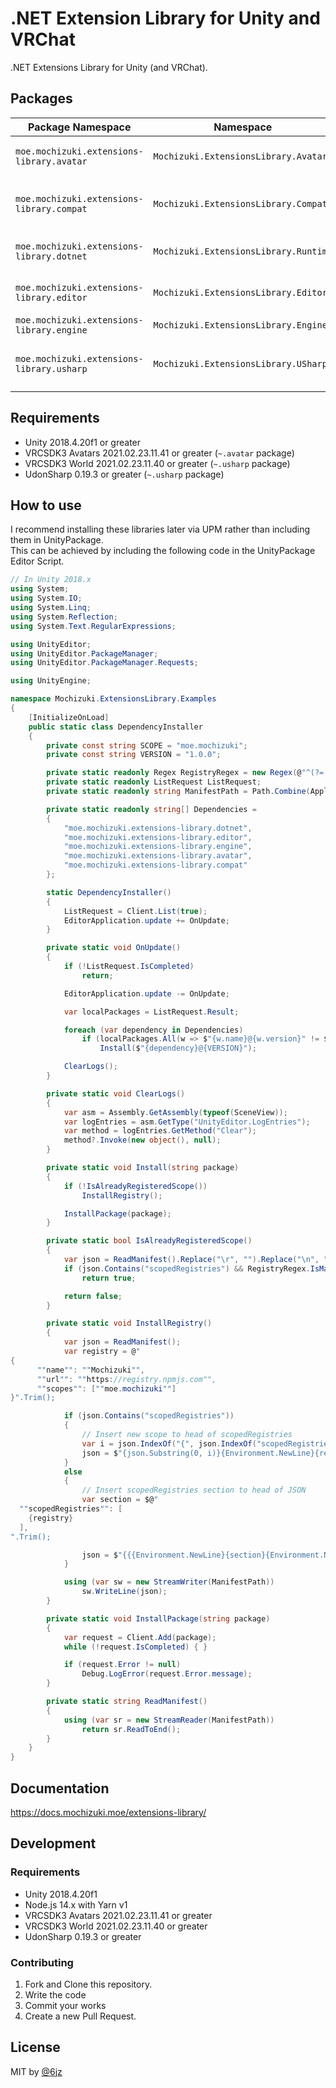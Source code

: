 # .NET Extension Library for Unity and VRChat

.NET Extensions Library for Unity (and VRChat).

## Packages

| Package Namespace                         | Namespace                             | Version | Description                                          |
| ----------------------------------------- | ------------------------------------- | ------- | ---------------------------------------------------- |
| `moe.mochizuki.extensions-library.avatar` | `Mochizuki.ExtensionsLibrary.Avatar`  | `1.0.0` | class library for VRChat SDK3 Avatars                |
| `moe.mochizuki.extensions-library.compat` | `Mochizuki.ExtensionsLibrary.Compat`  | `1.0.0` | compatible classes for migrating from older versions |
| `moe.mochizuki.extensions-library.dotnet` | `Mochizuki.ExtensionsLibrary.Runtime` | `1.0.0` | .NET extension classes for .NET 4.5                  |
| `moe.mochizuki.extensions-library.editor` | `Mochizuki.ExtensionsLibrary.Editor`  | `1.0.0` | .NET extension classes for UnityEngine.Editor        |
| `moe.mochizuki.extensions-library.engine` | `Mochizuki.ExtensionsLibrary.Engine`  | `1.0.0` | Unity C# scripts                                     |
| `moe.mochizuki.extensions-library.usharp` | `Mochizuki.ExtensionsLibrary.USharp`  | `1.0.0` | class library for VRChat SDK3 World (UdonSharp)      |

## Requirements

- Unity 2018.4.20f1 or greater
- VRCSDK3 Avatars 2021.02.23.11.41 or greater (`~.avatar` package)
- VRCSDK3 World 2021.02.23.11.40 or greater (`~.usharp` package)
- UdonSharp 0.19.3 or greater (`~.usharp` package)

## How to use

I recommend installing these libraries later via UPM rather than including them in UnityPackage.  
This can be achieved by including the following code in the UnityPackage Editor Script.

```csharp
// In Unity 2018.x
using System;
using System.IO;
using System.Linq;
using System.Reflection;
using System.Text.RegularExpressions;

using UnityEditor;
using UnityEditor.PackageManager;
using UnityEditor.PackageManager.Requests;

using UnityEngine;

namespace Mochizuki.ExtensionsLibrary.Examples
{
    [InitializeOnLoad]
    public static class DependencyInstaller
    {
        private const string SCOPE = "moe.mochizuki";
        private const string VERSION = "1.0.0";

        private static readonly Regex RegistryRegex = new Regex(@"^(?=.*""url"":\s+""https://registry.npmjs.com"")(?=.*""scopes"":\s+\[\s*""moe.mochizuki""\s*\])");
        private static readonly ListRequest ListRequest;
        private static readonly string ManifestPath = Path.Combine(Application.dataPath, "..", "Packages", "manifest.json");

        private static readonly string[] Dependencies =
        {
            "moe.mochizuki.extensions-library.dotnet",
            "moe.mochizuki.extensions-library.editor",
            "moe.mochizuki.extensions-library.engine",
            "moe.mochizuki.extensions-library.avatar",
            "moe.mochizuki.extensions-library.compat"
        };

        static DependencyInstaller()
        {
            ListRequest = Client.List(true);
            EditorApplication.update += OnUpdate;
        }

        private static void OnUpdate()
        {
            if (!ListRequest.IsCompleted)
                return;

            EditorApplication.update -= OnUpdate;

            var localPackages = ListRequest.Result;

            foreach (var dependency in Dependencies)
                if (localPackages.All(w => $"{w.name}@{w.version}" != $"{dependency}@{VERSION}"))
                    Install($"{dependency}@{VERSION}");

            ClearLogs();
        }

        private static void ClearLogs()
        {
            var asm = Assembly.GetAssembly(typeof(SceneView));
            var logEntries = asm.GetType("UnityEditor.LogEntries");
            var method = logEntries.GetMethod("Clear");
            method?.Invoke(new object(), null);
        }

        private static void Install(string package)
        {
            if (!IsAlreadyRegisteredScope())
                InstallRegistry();

            InstallPackage(package);
        }

        private static bool IsAlreadyRegisteredScope()
        {
            var json = ReadManifest().Replace("\r", "").Replace("\n", "");
            if (json.Contains("scopedRegistries") && RegistryRegex.IsMatch(json))
                return true;

            return false;
        }

        private static void InstallRegistry()
        {
            var json = ReadManifest();
            var registry = @"
{
      ""name"": ""Mochizuki"",
      ""url"": ""https://registry.npmjs.com"",
      ""scopes"": [""moe.mochizuki""]
}".Trim();

            if (json.Contains("scopedRegistries"))
            {
                // Insert new scope to head of scopedRegistries
                var i = json.IndexOf("{", json.IndexOf("scopedRegistries", StringComparison.Ordinal), StringComparison.Ordinal);
                json = $"{json.Substring(0, i)}{Environment.NewLine}{registry},{Environment.NewLine}{json.Substring(i)}";
            }
            else
            {
                // Insert scopedRegistries section to head of JSON
                var section = $@"
  ""scopedRegistries"": [
    {registry}
  ],
".Trim();

                json = $"{{{Environment.NewLine}{section}{Environment.NewLine}{json.Substring(1)}";
            }

            using (var sw = new StreamWriter(ManifestPath))
                sw.WriteLine(json);
        }

        private static void InstallPackage(string package)
        {
            var request = Client.Add(package);
            while (!request.IsCompleted) { }

            if (request.Error != null)
                Debug.LogError(request.Error.message);
        }

        private static string ReadManifest()
        {
            using (var sr = new StreamReader(ManifestPath))
                return sr.ReadToEnd();
        }
    }
}
```

## Documentation

https://docs.mochizuki.moe/extensions-library/

## Development

### Requirements

- Unity 2018.4.20f1
- Node.js 14.x with Yarn v1
- VRCSDK3 Avatars 2021.02.23.11.41 or greater
- VRCSDK3 World 2021.02.23.11.40 or greater
- UdonSharp 0.19.3 or greater

### Contributing

1. Fork and Clone this repository.
2. Write the code
3. Commit your works
4. Create a new Pull Request.

## License

MIT by [@6jz](https://twitter.com/6jz)
